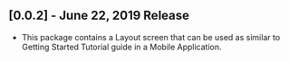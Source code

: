 ## \[0.0.2] - June 22, 2019 Release

*   This package contains a Layout screen that can be used as similar to Getting Started Tutorial guide in a Mobile Application.
